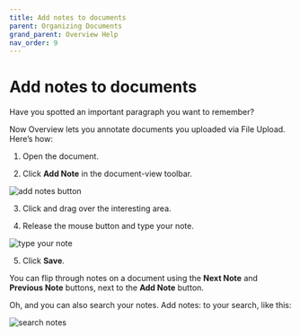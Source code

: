 ```yaml
---
title: Add notes to documents
parent: Organizing Documents
grand_parent: Overview Help
nav_order: 9
---
```


# Add notes to documents

Have you spotted an important paragraph you want to remember?

Now Overview lets you annotate documents you uploaded via File Upload. Here’s how:

1. Open the document.

2. Click __Add Note__ in the document-view toolbar.

![add notes button](https://blog.overviewdocs.com/wp-content/uploads/2017/07/Screenshot-from-2017-07-18-09-25-30.png)

3. Click and drag over the interesting area.

4. Release the mouse button and type your note.

![type your note](https://blog.overviewdocs.com/wp-content/uploads/2017/07/Screen-Shot-2017-09-28-at-11.09.38-AM.png)

5. Click __Save__.

You can flip through notes on a document using the __Next Note__ and __Previous Note__ buttons, next to the __Add Note__ button.

Oh, and you can also search your notes. Add notes: to your search, like this:

![search notes](https://blog.overviewdocs.com/wp-content/uploads/2017/07/Screenshot-from-2017-07-18-09-30-01.png)

